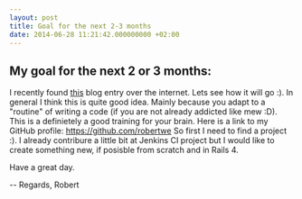 ```yaml
---
layout: post
title: Goal for the next 2-3 months
date: 2014-06-28 11:21:42.000000000 +02:00
---
```

## My goal for the next 2 or 3 months:
I recently found [this](http://ejohn.org/blog/write-code-every-day/) blog entry over the internet. Lets see how it will go :). 
In general I think this is quite good idea. Mainly because you adapt to a "routine" of writing a code (if you are not already addicted like mew :D). This is a definietely a good training for your brain. 
Here is a link to my GitHub profile: https://github.com/robertwe
So first I need to find a project :). I already contribure a little bit at Jenkins CI project but I would like to create something new, if posisble from scratch and in Rails 4.

Have a great day.


--
Regards,
Robert
